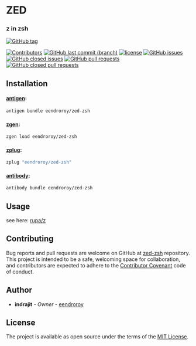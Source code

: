 # ZED
### z in zsh

[![GitHub tag](https://img.shields.io/github/tag/eendroroy/zed-zsh.svg)](https://github.com/eendroroy/zed-zsh/tags)

[![Contributors](https://img.shields.io/github/contributors/eendroroy/zed-zsh.svg)](https://github.com/eendroroy/zed-zsh/graphs/contributors)
[![GitHub last commit (branch)](https://img.shields.io/github/last-commit/eendroroy/zed-zsh/master.svg)](https://github.com/eendroroy/zed-zsh)
[![license](https://img.shields.io/github/license/eendroroy/zed-zsh.svg)](https://github.com/eendroroy/zed-zsh/blob/master/LICENSE)
[![GitHub issues](https://img.shields.io/github/issues/eendroroy/zed-zsh.svg)](https://github.com/eendroroy/zed-zsh/issues)
[![GitHub closed issues](https://img.shields.io/github/issues-closed/eendroroy/zed-zsh.svg)](https://github.com/eendroroy/zed-zsh/issues?q=is%3Aissue+is%3Aclosed)
[![GitHub pull requests](https://img.shields.io/github/issues-pr/eendroroy/zed-zsh.svg)](https://github.com/eendroroy/zed-zsh/pulls)
[![GitHub closed pull requests](https://img.shields.io/github/issues-pr-closed/eendroroy/zed-zsh.svg)](https://github.com/eendroroy/zed-zsh/pulls?q=is%3Apr+is%3Aclosed)

## Installation

#### [antigen](https://github.com/zsh-users/antigen):

```bash
antigen bundle eendroroy/zed-zsh
```

#### [zgen](https://github.com/tarjoilija/zgen):

```bash
zgen load eendroroy/zed-zsh
````

#### [zplug](https://github.com/zplug/zplug):

```bash
zplug "eendroroy/zed-zsh"
````

#### [antibody](https://github.com/getantibody/antibody):

```bash
antibody bundle eendroroy/zed-zsh
````

## Usage

see here: [rupa/z](https://github.com/rupa/z/blob/master/README)

## Contributing

Bug reports and pull requests are welcome on GitHub at [zed-zsh](https://github.com/eendroroy/zed-zsh) repository.
This project is intended to be a safe, welcoming space for collaboration, and contributors are expected to adhere to the [Contributor Covenant](http://contributor-covenant.org) code of conduct.

## Author

* **indrajit** - *Owner* - [eendroroy](https://github.com/eendroroy)

## License

The project is available as open source under the terms of the [MIT License](http://opensource.org/licenses/MIT).